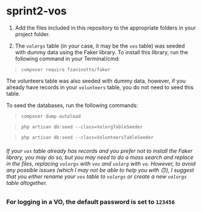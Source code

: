 # sprint2-vos

1. Add the files included in this repository to the appropriate folders in your project folder.

2. The `volorgs` table (in your case, it may be the `vos` table) was seeded with dummy data using the Faker library.
To install this library, run the following command in your Terminal/cmd:
> `composer require fzaninotto/faker`  

The volunteers table was also seeded with dummy data, however, if you already have records in your `volunteers` table, you do not need to seed this table.

To seed the databases, run the following commands:
> `composer dump-autoload`

> `php artisan db:seed --class=VolorgTableSeeder`

> `php artisan db:seed --class=VolunteersTableSeeder` 

###### If your `vos` table already has records and you prefer not to install the Faker library, you may do so, but you may need to do a mass search and replace in the files, replacing `volorgs` with `vos` and `volorg` with `vo`. However, to avoid any possible issues (which I may not be able to help you with 🙃), I suggest that you either rename your `vos` table to `volorgs` or create a new `volorgs` table altogether.

### For logging in a VO, the default password is set to `123456`
